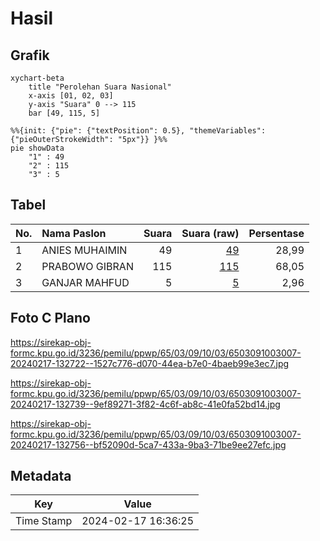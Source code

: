 # Hasil

## Grafik

```mermaid
xychart-beta
    title "Perolehan Suara Nasional"
    x-axis [01, 02, 03]
    y-axis "Suara" 0 --> 115
    bar [49, 115, 5]
```

```mermaid
%%{init: {"pie": {"textPosition": 0.5}, "themeVariables": {"pieOuterStrokeWidth": "5px"}} }%%
pie showData
    "1" : 49
    "2" : 115
    "3" : 5
```

## Tabel

| No. | Nama Paslon    | Suara | Suara (raw) | Persentase |
|:--- |:-------------- | -----:| -----------:| ----------:|
| 1   | ANIES MUHAIMIN | 49    | [49][p-1]   | 28,99      |
| 2   | PRABOWO GIBRAN | 115   | [115][p-2]  | 68,05      |
| 3   | GANJAR MAHFUD  | 5     | [5][p-3]    | 2,96       |


[p-1]: https://github.com/gigit-pemilu/pemilu-2024/blob/main/pilpres/hitung-suara/sub/65-kalimantan-utara/sub/03-nunukan/sub/09-nunukan-selatan/sub/1003-mansapa/sub/007-tps/sub/paslon-1.txt
[p-2]: https://github.com/gigit-pemilu/pemilu-2024/blob/main/pilpres/hitung-suara/sub/65-kalimantan-utara/sub/03-nunukan/sub/09-nunukan-selatan/sub/1003-mansapa/sub/007-tps/sub/paslon-2.txt
[p-3]: https://github.com/gigit-pemilu/pemilu-2024/blob/main/pilpres/hitung-suara/sub/65-kalimantan-utara/sub/03-nunukan/sub/09-nunukan-selatan/sub/1003-mansapa/sub/007-tps/sub/paslon-3.txt

## Foto C Plano

https://sirekap-obj-formc.kpu.go.id/3236/pemilu/ppwp/65/03/09/10/03/6503091003007-20240217-132722--1527c776-d070-44ea-b7e0-4baeb99e3ec7.jpg

https://sirekap-obj-formc.kpu.go.id/3236/pemilu/ppwp/65/03/09/10/03/6503091003007-20240217-132739--9ef89271-3f82-4c6f-ab8c-41e0fa52bd14.jpg

https://sirekap-obj-formc.kpu.go.id/3236/pemilu/ppwp/65/03/09/10/03/6503091003007-20240217-132756--bf52090d-5ca7-433a-9ba3-71be9ee27efc.jpg


## Metadata

| Key        | Value               |
| ---------- | ------------------- |
| Time Stamp | 2024-02-17 16:36:25 |



